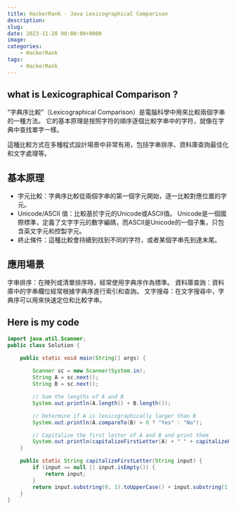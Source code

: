 ```yaml
---
title: HackerRank - Java Lexicographical Comparison
description:
slug:
date: 2023-11-28 00:00:00+0000
image:
categories:
    - HackerRank
tags:
    - HackerRank
---
```


## what is Lexicographical Comparison ?

"字典序比較"（Lexicographical Comparison）是電腦科學中用來比較兩個字串的一種方法。 它的基本原理是按照字符的順序逐個比較字串中的字符，就像在字典中查找單字一樣。 

這種比較方式在多種程式設計場景中非常有用，包括字串排序、資料庫查詢最佳化和文字處理等。

## 基本原理

* 字元比較：字典序比較從兩個字串的第一個字元開始，逐一比較對應位置的字元。
* Unicode/ASCII 值：比較基於字元的Unicode或ASCII值。 Unicode是一個國際標準，定義了文字字元的數字編碼，而ASCII是Unicode的一個子集，只包含英文字元和控製字元。
* 終止條件：這種比較會持續到找到不同的字符，或者某個字串先到達末尾。

## 應用場景
字串排序：在陣列或清單排序時，經常使用字典序作為標準。
資料庫查詢：資料庫中的字串欄位經常根據字典序進行索引和查詢。
文字搜尋：在文字搜尋中，字典序可以用來快速定位和比較字串。

## Here is my code

```java
import java.util.Scanner;
public class Solution {

    public static void main(String[] args) {
        
        Scanner sc = new Scanner(System.in);
        String A = sc.next();
        String B = sc.next();

        // Sum the lengths of A and B
        System.out.println(A.length() + B.length());

        // Determine if A is lexicographically larger than B
        System.out.println(A.compareTo(B) > 0 ? "Yes" : "No");

        // Capitalize the first letter of A and B and print them
        System.out.println(capitalizeFirstLetter(A) + " " + capitalizeFirstLetter(B));
    }

    public static String capitalizeFirstLetter(String input) {
        if (input == null || input.isEmpty()) {
            return input;
        }
        return input.substring(0, 1).toUpperCase() + input.substring(1);
    }
}
```